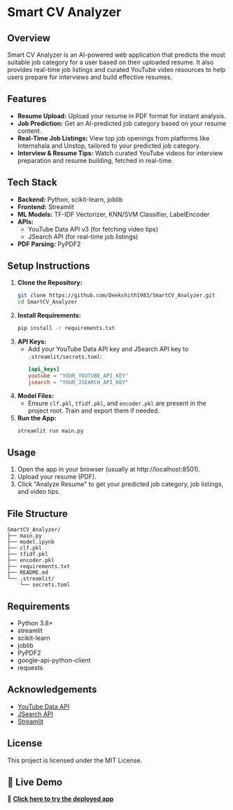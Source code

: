 # Smart CV Analyzer

## Overview
Smart CV Analyzer is an AI-powered web application that predicts the most suitable job category for a user based on their uploaded resume. It also provides real-time job listings and curated YouTube video resources to help users prepare for interviews and build effective resumes.

## Features
- **Resume Upload:** Upload your resume in PDF format for instant analysis.
- **Job Prediction:** Get an AI-predicted job category based on your resume content.
- **Real-Time Job Listings:** View top job openings from platforms like Internshala and Unstop, tailored to your predicted job category.
- **Interview & Resume Tips:** Watch curated YouTube videos for interview preparation and resume building, fetched in real-time.

## Tech Stack
- **Backend:** Python, scikit-learn, joblib
- **Frontend:** Streamlit
- **ML Models:** TF-IDF Vectorizer, KNN/SVM Classifier, LabelEncoder
- **APIs:**
  - YouTube Data API v3 (for fetching video tips)
  - JSearch API (for real-time job listings)
- **PDF Parsing:** PyPDF2

## Setup Instructions
1. **Clone the Repository:**
   ```bash
   git clone https://github.com/Deekshith1983/SmartCV_Analyzer.git
   cd SmartCV_Analyzer
   ```
2. **Install Requirements:**
   ```bash
   pip install -r requirements.txt
   ```
3. **API Keys:**
   - Add your YouTube Data API key and JSearch API key to `.streamlit/secrets.toml`:
     ```toml
     [api_keys]
     youtube = "YOUR_YOUTUBE_API_KEY"
     jsearch = "YOUR_JSEARCH_API_KEY"
     ```
4. **Model Files:**
   - Ensure `clf.pkl`, `tfidf.pkl`, and `encoder.pkl` are present in the project root. Train and export them if needed.
5. **Run the App:**
   ```bash
   streamlit run main.py
   ```

## Usage
1. Open the app in your browser (usually at http://localhost:8501).
2. Upload your resume (PDF).
3. Click "Analyze Resume" to get your predicted job category, job listings, and video tips.

## File Structure
```
SmartCV_Analyzer/
├── main.py
├── model.ipynb
├── clf.pkl
├── tfidf.pkl
├── encoder.pkl
├── requirements.txt
├── README.md
└── .streamlit/
    └── secrets.toml
```

## Requirements
- Python 3.8+
- streamlit
- scikit-learn
- joblib
- PyPDF2
- google-api-python-client
- requests

## Acknowledgements
- [YouTube Data API](https://developers.google.com/youtube/v3)
- [JSearch API](https://rapidapi.com/letscrape-6bRBa3QguO5/api/jsearch)
- [Streamlit](https://streamlit.io/)

## License
This project is licensed under the MIT License.

## 🔗 Live Demo

🚀 **[Click here to try the deployed app](https://job-predictor.streamlit.app/)**

